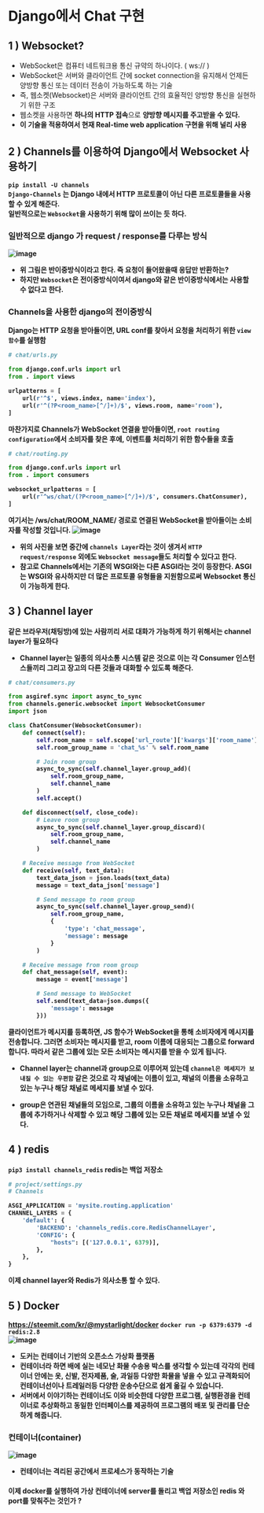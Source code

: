 # Django에서 Chat 구현

## 1 ) Websocket?
- WebSocket은 컴퓨터 네트워크용 통신 규약의 하나이다. ( ws:// )
- WebSocket은 서버와 클라이언트 간에 socket connection을 유지해서 언제든 양방향 통신 또는 데이터 전송이 가능하도록 하는 기술
- 즉, 웹소켓(Websocket)은 서버와 클라이언트 간의 효율적인 양방향 통신을 실현하기 위한 구조
- 웹소켓을 사용하면 <strong>하나의 HTTP 접속</strong>으로 <strong>양방향 메시지</storng>를 주고받을 수 있다.
- 이 기술을 적용하여서 현재 Real-time web application 구현을 위해 널리 사용

## 2 ) Channels를 이용하여 Django에서 Websocket 사용하기
`pip install -U channels` <br/>
`Django-Channels` 는 Django 내에서 HTTP 프로토콜이 아닌 다른 프로토콜들을 사용할 수 있게 해준다. <br/>
일반적으로는 `Websocket`을 사용하기 위해 많이 쓰이는 듯 하다.

### 일반적으로 django 가 request / response를 다루는 방식
![image](https://darkblank.github.io/assets/statics/monaegi/channel1.png)

- 위 그림은 반이중방식이라고 한다. 즉 요청이 들어왔을때 응답만 반환하는?
- 하지만 `Websocket`은 전이중방식이여서 django와 같은 반이중방식에서는 사용할 수 없다고 한다. 

### Channels을 사용한 django의 전이중방식
Django는 HTTP 요청을 받아들이면, URL conf를 찾아서 요청을 처리하기 위한 `view 함수`를 실행함 <br/>
```python
# chat/urls.py

from django.conf.urls import url
from . import views

urlpatterns = [
    url(r'^$', views.index, name='index'),
    url(r'^(?P<room_name>[^/]+)/$', views.room, name='room'),
]
```
마찬가지로 Channels가 WebSocket 연결을 받아들이면, `root routing configuration`에서 소비자를 찾은 후에, 이벤트를 처리하기 위한 함수들을 호출
```python
# chat/routing.py

from django.conf.urls import url
from . import consumers

websocket_urlpatterns = [
    url(r'^ws/chat/(?P<room_name>[^/]+)/$', consumers.ChatConsumer),
]
```

여기서는 /ws/chat/ROOM_NAME/ 경로로 연결된 WebSocket을 받아들이는 소비자를 작성할 것입니다. 
![image](https://darkblank.github.io/assets/statics/monaegi/channel2.png)

- 위의 사진을 보면 중간에 `channels Layer`라는 것이 생겨서 `HTTP request/response` 외에도 `Websocket message`들도 처리할 수 있다고 한다.
- 참고로 Channels에서는 기존의 WSGI와는 다른 ASGI라는 것이 등장한다. ASGI는 WSGI와 유사하지만 더 많은 프로토콜 유형들을 지원함으로써 Websocket 통신이 가능하게 한다.

## 3 ) Channel layer
같은 브라우저(채팅방)에 있는 사람끼리 서로 대화가 가능하게 하기 위해서는 channel layer가 필요하다<br/>

- Channel layer는 일종의 의사소통 시스템 같은 것으로 이는 각 Consumer 인스턴스들끼리 그리고 장고의 다른 것들과 대화할 수 있도록 해준다.

```python
# chat/consumers.py

from asgiref.sync import async_to_sync
from channels.generic.websocket import WebsocketConsumer
import json

class ChatConsumer(WebsocketConsumer):
    def connect(self):
        self.room_name = self.scope['url_route']['kwargs']['room_name']
        self.room_group_name = 'chat_%s' % self.room_name

        # Join room group
        async_to_sync(self.channel_layer.group_add)(
            self.room_group_name,
            self.channel_name
        )
        self.accept()

    def disconnect(self, close_code):
        # Leave room group
        async_to_sync(self.channel_layer.group_discard)(
            self.room_group_name,
            self.channel_name
        )

    # Receive message from WebSocket
    def receive(self, text_data):
        text_data_json = json.loads(text_data)
        message = text_data_json['message']

        # Send message to room group
        async_to_sync(self.channel_layer.group_send)(
            self.room_group_name,
            {
                'type': 'chat_message',
                'message': message
            }
        )

    # Receive message from room group
    def chat_message(self, event):
        message = event['message']

        # Send message to WebSocket
        self.send(text_data=json.dumps({
            'message': message
        }))
```
클라이언트가 메시지를 등록하면, JS 함수가 WebSocket을 통해 소비자에게 메시지를 전송합니다.
그러면 소비자는 메시지를 받고, room 이름에 대응되는 그룹으로 forward 합니다.
따라서 같은 그룹에 있는 모든 소비자는 메시지를 받을 수 있게 됩니다.


- Channel layer는 channel과 group으로 이루어져 있는데 `channel은 메세지가 보내질 수 있는 우편함` 같은 것으로 각 채널에는 이름이 있고, 채널의 이름을 소유하고 있는 누구나 해당 채널로 메세지를 보낼 수 있다.

- group은 연관된 채널들의 모임으로, 그룹의 이름을 소유하고 있는 누구나 채널을 그룹에 추가하거나 삭제할 수 있고 해당 그룹에 있는 모든 채널로 메세지를 보낼 수 있다. 

## 4 ) redis
`pip3 install channels_redis`
redis는 백업 저장소
```python
# project/settings.py
# Channels

ASGI_APPLICATION = 'mysite.routing.application'
CHANNEL_LAYERS = {
    'default': {
        'BACKEND': 'channels_redis.core.RedisChannelLayer',
        'CONFIG': {
            "hosts": [('127.0.0.1', 6379)],
        },
    },
}
```
이제 channel layer와 Redis가 의사소통 할 수 있다.

## 5 ) Docker
https://steemit.com/kr/@mystarlight/docker
`docker run -p 6379:6379 -d redis:2.8` <br/>
![image](https://subicura.com/assets/article_images/2017-01-19-docker-guide-for-beginners-1/docker-works.png)
- 도커는 컨테이너 기반의 오픈소스 가상화 플랫폼
- 컨테이너라 하면 배에 실는 네모난 화물 수송용 박스를 생각할 수 있는데 각각의 컨테이너 안에는 옷, 신발, 전자제품, 술, 과일등 다양한 화물을 넣을 수 있고 규격화되어 컨테이너선이나 트레일러등 다양한 운송수단으로 쉽게 옮길 수 있습니다.
- 서버에서 이야기하는 컨테이너도 이와 비슷한데 다양한 프로그램, 실행환경을 컨테이너로 추상화하고 동일한 인터페이스를 제공하여 프로그램의 배포 및 관리를 단순하게 해줍니다.

### 컨테이너(container)
![image](https://subicura.com/assets/article_images/2017-01-19-docker-guide-for-beginners-1/docker-container.png)
- 컨테이너는 격리된 공간에서 프로세스가 동작하는 기술

#### 이제 docker를 실행하여 가상 컨테이너에 server를 돌리고 백업 저장소인 redis 와 port를 맞춰주는 것인가 ?
